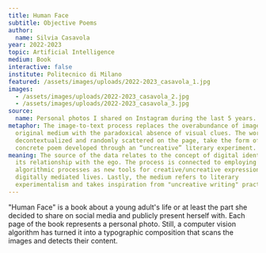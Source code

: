 ```yaml
---
title: Human Face
subtitle: Objective Poems
author:
  name: Silvia Casavola
year: 2022-2023
topic: Artificial Intelligence
medium: Book
interactive: false
institute: Politecnico di Milano
featured: /assets/images/uploads/2022-2023_casavola_1.jpg
images:
  - /assets/images/uploads/2022-2023_casavola_2.jpg
  - /assets/images/uploads/2022-2023_casavola_3.jpg
source:
  name: Personal photos I shared on Instagram during the last 5 years.
metaphor: The image-to-text process replaces the overabundance of images of the
  original medium with the paradoxical absence of visual clues. The words,
  decontextualized and randomly scattered on the page, take the form of a
  concrete poem developed through an “uncreative” literary experiment.
meaning: The source of the data relates to the concept of digital identity and
  its relationship with the ego. The process is connected to employing
  algorithmic processes as new tools for creative/uncreative expression of our
  digitally mediated lives. Lastly, the medium refers to literary
  experimentalism and takes inspiration from "uncreative writing" practices.
---
```

"Human Face" is a book about a young adult's life or at least the part she decided to share on social media and publicly present herself with. Each page of the book represents a personal photo. Still, a computer vision algorithm has turned it into a typographic composition that scans the images and detects their content.